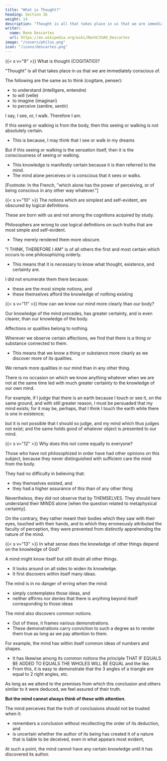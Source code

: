 ```yaml
---
title: "What is Thought?"
heading: Section 1b
weight: 14
description: "Thought is all that takes place in us that we are immediately conscious of"
writer:
  name: Rene Descartes
  url: https://en.wikipedia.org/wiki/Ren%C3%A9_Descartes
image: "/covers/philos.png"
icon: "/icons/descartes.png"
---
```




{{< s v="9" >}} What is thought (COGITATIO)?

"Thought" is all that takes place in us that we are immediately conscious of. 

The following are the same as to think (cogitare, penser):
- to understand (intelligere, entendre)
- to will (velle)
- to imagine (imaginari)
- to perceive (sentire, sentir)


I say, I see, or, I walk. Therefore I am.

If this seeing or walking is from the body, then this seeing or walking is not absolutely certain.
<!-- If I understand by vision or walking the act of my eyes or of my limbs, which is the work of the body, the conclusion is not . -->
- This is because, I may think that I see or walk in my dreams
<!-- , , although I do not open my eyes or move from my place, and even, perhaps, although I have no body. -->

But if this seeing or walking is the sensation itself, then it is the consciousness of seeing or walking.
- This knowledge is manifestly certain because it is then referred to the mind.
- The mind alone perceives or is conscious that it sees or walks. 


[Footnote: In the French, "which alone has the power of perceiving, or of being conscious in any other way whatever."]


{{< s v="10" >}} The notions which are simplest and self-evident, are obscured by logical definitions.

These are born with us and not among the cognitions acquired by study.

<!-- I do not here explain several other terms which I have used, or design to use in the sequel, because their meaning seems to me sufficiently self-evident. -->

Philosophers are wrong to use logical definitions on such truths that are most simple and self-evident. 
- They merely rendered them more obscure.

"I THINK, THEREFORE I AM" is of all others the first and most certain which occurs to one philosophizing orderly.
- This means that it is necessary to know what thought, existence, and certainty are.
<!-- , and the truth that, in order to think it is necessary to be, and the like -->

I did not enumerate them there because:
- these are the most simple notions, and
- these themselves afford the knowledge of nothing existing


{{< s v="11" >}} How can we know our mind more clearly than our body?

Our knowledge of the mind precedes, has greater certainty, and is even clearer, than our knowledge of the body.

<!-- , it must be remarked, as a matter that is highly manifest by the natural light, that to nothing no  -->

Affections or qualities belong to nothing. 

Wherever we observe certain affections, we find that there is a thing or substance connected to them. 
 <!-- to which these pertain, is necessarily found.  -->
- This means that we know a thing or substance more clearly as we discover more of its qualities.

We remark more qualities in our mind than in any other thing. 

There is no occasion on which we know anything whatever when we are not at the same time led with much greater certainty to the knowledge of our own mind.

For example, if I judge that there is an earth because I touch or see it, on the same ground, and with still greater reason, I must be persuaded that my mind exists; for it may be, perhaps, that I think I touch the earth while there is one in existence; 

but it is not possible that I should so judge, and my mind which thus judges not exist; and the same holds good of whatever object is presented to our mind.


{{< s v="12" >}} Why does this not come equally to everyone?

Those who have not philosophized in order have had other opinions on this subject, because they never distinguished with sufficient care the mind from the body.

They had no difficulty in believing that:
- they themselves existed, and
- they had a higher assurance of this than of any other thing

Nevertheless, they did not observe that by THEMSELVES. They should here understand their MINDS alone [when the question related to metaphysical certainty].

On the contrary, they rather meant their bodies which they saw with their eyes, touched with their hands, and to which they erroneously attributed the faculty of perception, they were prevented from distinctly apprehending the nature of the mind.


{{< s v="13" >}} In what sense does the knowledge of other things depend on the knowledge of God?

A mind might know itself but still doubt all other things.
- It looks around on all sides to widen its knowledge.
- It first discovers within itself many ideas. 

The mind is in no danger of erring when the mind:
- simply contemplates those ideas, and 
- neither affirms nor denies that there is anything beyond itself corresponding to those ideas


The mind also discovers common notions.
- Out of these, it frames various demonstrations.
- These demonstrations carry conviction to such a degree as to render them true as long as we pay attention to them.

<!-- doubt of their truth impossible, -->

For example, the mind has within itself common ideas of numbers and shapes.
- It has likewise among its common notions the principle THAT IF EQUALS BE ADDED TO EQUALS THE WHOLES WILL BE EQUAL and the like.
- From this, it is easy to demonstrate that the 3 angles of a triangle are equal to 2 right angles, etc. 

As long as we attend to the premises from which this conclusion and others similar to it were deduced, we feel assured of their truth.

**But the mind cannot always think of these with attention.** 


The mind perceives that the truth of conclusions should not be trusted when it:
- remembers a conclusion without recollecting the order of its deduction, and
- is uncertain whether the author of its being has created it of a nature that is liable to be deceived, even in what appears most evident, 

At such a point, the mind cannot have any certain knowledge until it has discovered its author.
